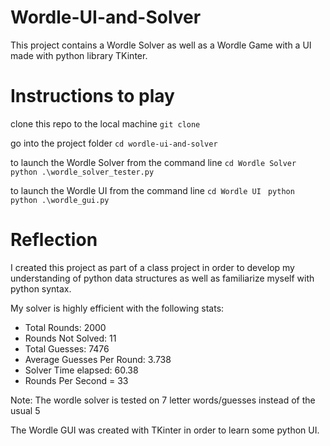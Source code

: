 # Wordle-UI-and-Solver
This project contains a Wordle Solver as well as a Wordle Game with a UI made with python library TKinter.

# Instructions to play
clone this repo to the local machine
`git clone `

go into the project folder
`cd wordle-ui-and-solver`

to launch the Wordle Solver from the command line
`cd Wordle Solver`
`python .\wordle_solver_tester.py`

to launch the Wordle UI from the command line
`cd Wordle UI `
`python python .\wordle_gui.py`

# Reflection
I created this project as part of a class project in order to develop my understanding of python data structures as well as familiarize myself with python syntax.

My solver is highly efficient with the following stats:

- Total Rounds: 2000
- Rounds Not Solved: 11
- Total Guesses: 7476
- Average Guesses Per Round: 3.738
- Solver Time elapsed: 60.38
- Rounds Per Second = 33

Note: The wordle solver is tested on 7 letter words/guesses instead of the usual 5

The Wordle GUI was created with TKinter in order to learn some python UI.
